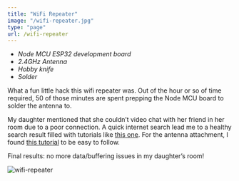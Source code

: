 ```yaml
---
title: "WiFi Repeater"
image: "/wifi-repeater.jpg"
type: "page"
url: /wifi-repeater
---
```


- *Node MCU ESP32 development board*
- *2.4GHz Antenna*
- *Hobby knife*
- *Solder*

What a fun little hack this wifi repeater was. Out of the hour or so of time required, 50 of those minutes are spent prepping the Node MCU board to solder the antenna to.

My daughter mentioned that she couldn’t video chat with her friend in her room due to a poor connection. A quick internet search lead me to a healthy search result filled with tutorials like [this one](https://www.engineersgarage.com/esp32-portable-wifi-repeater/ "link to video on how to build a portable WiFi repeater using ESP32 or ESP8266"). For the antenna attachment, I found [this tutorial](https://www.youtube.com/watch?v=o4mtrueU6eM "link to video ESP32 External Antenna Attachment Tutorial") to be easy to follow.

Final results: no more data/buffering issues in my daughter’s room!

![wifi-repeater](/wifi-repeater.jpg)

